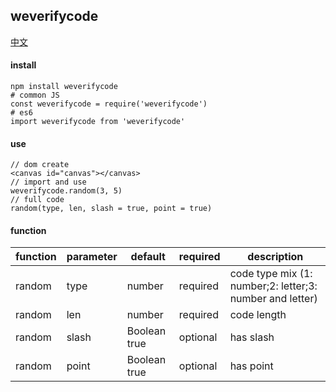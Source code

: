 ## weverifycode

[中文](https://github.com/ougege/npm_package/blob/master/weverifycode/README-CN.md '中文')

#### install
```SHELL
npm install weverifycode
# common JS
const weverifycode = require('weverifycode')
# es6
import weverifycode from 'weverifycode'
```

#### use
```JS
// dom create
<canvas id="canvas"></canvas>
// import and use
weverifycode.random(3, 5)
// full code
random(type, len, slash = true, point = true)
```

#### function

function|parameter|default|required|description|
--|--|--|--|--|
random|type|number|required|code type mix (1: number;2: letter;3: number and letter)|
random|len|number|required|code length|
random|slash|Boolean true|optional|has slash|
random|point|Boolean true|optional|has point|